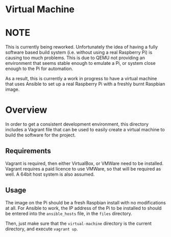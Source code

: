 # Virtual Machine

# NOTE

This is currently being reworked. Unfortunately the idea of having a fully software based build system (i.e. without using a real Raspberry Pi) is causing too much problems. This is due to QEMU not providing an environment that seems stable enough to emulate a Pi, or system close enough to the Pi for automation.

As a result, this is currently a work in progress to have a virtual machine that uses Ansible to set up a real Raspberry Pi with a freshly burnt Raspbian image.

# Overview

In order to get a consistent development environment, this directory includes a Vagrant file that can be used to easily create a virtual machine to build the software for the project.

## Requirements

Vagrant is required, then either VirtualBox, or VMWare need to be installed. Vagrant requires a paid licence to use VMWare, so that will be required as well. A 64bit host system is also assumed.

## Usage

The image on the Pi should be a fresh Raspbian install with no modifications at all. For Ansible to work, the IP address of the Pi to be installed to should be entered into the `ansible_hosts` file, in the `files` directory.

Then, just make sure that the `virtual-machine` directory is the current directory, and execute `vagrant up`.
